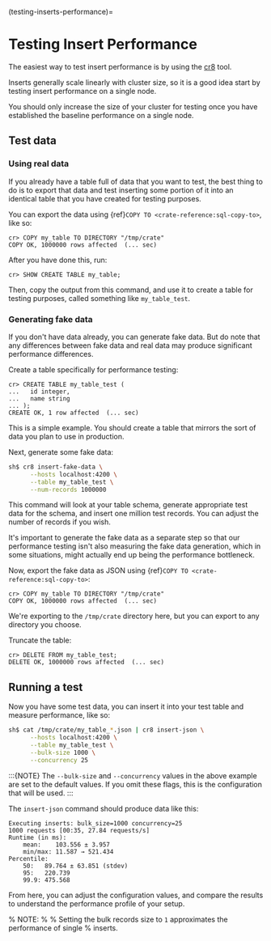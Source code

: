 (testing-inserts-performance)=

# Testing Insert Performance

The easiest way to test insert performance is by using the [cr8] tool.

Inserts generally scale linearly with cluster size, so it is a good idea start
by testing insert performance on a single node.

You should only increase the size of your cluster for testing once you have
established the baseline performance on a single node.

## Test data

### Using real data

If you already have a table full of data that you want to test, the best thing
to do is to export that data and test inserting some portion of it into an
identical table that you have created for testing purposes.

You can export the data using {ref}`COPY TO <crate-reference:sql-copy-to>`,
like so:

```psql
cr> COPY my_table TO DIRECTORY "/tmp/crate"
COPY OK, 1000000 rows affected  (... sec)
```

After you have done this, run:

```psql
cr> SHOW CREATE TABLE my_table;
```

Then, copy the output from this command, and use it to create a table for
testing purposes, called something like `my_table_test`.

### Generating fake data

If you don't have data already, you can generate fake data. But do note that
any differences between fake data and real data may produce significant
performance differences.

Create a table specifically for performance testing:

```psql
cr> CREATE TABLE my_table_test (
...   id integer,
...   name string
... );
CREATE OK, 1 row affected  (... sec)
```

This is a simple example. You should create a table that mirrors the sort of
data you plan to use in production.

Next, generate some fake data:

```sh
sh$ cr8 insert-fake-data \
      --hosts localhost:4200 \
      --table my_table_test \
      --num-records 1000000
```

This command will look at your table schema, generate appropriate test data for
the schema, and insert one million test records. You can adjust the number of
records if you wish.

It's important to generate the fake data as a separate step so that our
performance testing isn't also measuring the fake data generation, which in
some situations, might actually end up being the performance bottleneck.

Now, export the fake data as JSON using {ref}`COPY TO <crate-reference:sql-copy-to>`:

```psql
cr> COPY my_table TO DIRECTORY "/tmp/crate"
COPY OK, 1000000 rows affected  (... sec)
```

We're exporting to the `/tmp/crate` directory here, but you can export to any
directory you choose.

Truncate the table:

```psql
cr> DELETE FROM my_table_test;
DELETE OK, 1000000 rows affected  (... sec)
```

## Running a test

Now you have some test data, you can insert it into your test table and measure
performance, like so:

```sh
sh$ cat /tmp/crate/my_table_*.json | cr8 insert-json \
      --hosts localhost:4200 \
      --table my_table_test \
      --bulk-size 1000 \
      --concurrency 25
```

:::{NOTE}
The `--bulk-size` and `--concurrency` values in the above example are
set to the default values. If you omit these flags, this is the
configuration that will be used.
:::

The `insert-json` command should produce data like this:

```
Executing inserts: bulk_size=1000 concurrency=25
1000 requests [00:35, 27.84 requests/s]
Runtime (in ms):
    mean:    103.556 ± 3.957
    min/max: 11.587 → 521.434
Percentile:
    50:   89.764 ± 63.851 (stdev)
    95:   220.739
    99.9: 475.568
```

From here, you can adjust the configuration values, and compare the results to
understand the performance profile of your setup.

% NOTE:
%
% Setting the bulk records size to `1` approximates the performance of single
% inserts.

[cr8]: https://codeberg.org/mfussenegger/cr8/
